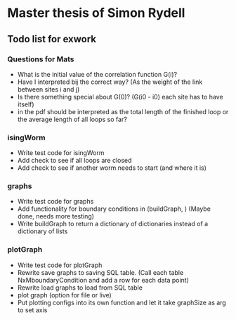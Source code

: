 # Master thesis of Simon Rydell

## Todo list for exwork ##

### Questions for Mats ###

* What is the initial value of the correlation function G(i)?
* Have I interpreted bij the correct way? (As the weight of the link between sites i and j)
* Is there something special about G(0)? (G(i0 - i0) each site has to have itself)
* <L> in the pdf should be interpreted as the total length of the finished loop or the average length of all loops so far?

### isingWorm ###

* Write test code for isingWorm
* Add check to see if all loops are closed
* Add check to see if another worm needs to start (and where it is)

### graphs ###

* Write test code for graphs
* Add functionality for boundary conditions in (buildGraph, ) (Maybe done, needs more testing)
* Write buildGraph to return a dictionary of dictionaries instead of a dictionary of lists

### plotGraph ###

* Write test code for plotGraph
* Rewrite save graphs to saving SQL table. (Call each table NxMboundaryCondition and add a row for each data point)
* Rewrite load graphs to load from SQL table
* plot graph (option for file or live)
* Put plotting configs into its own function and let it take graphSize as arg to set axis
